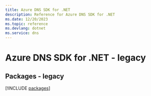 ```yaml
---
title: Azure DNS SDK for .NET
description: Reference for Azure DNS SDK for .NET
ms.date: 12/20/2023
ms.topic: reference
ms.devlang: dotnet
ms.service: dns
---
```

# Azure DNS SDK for .NET - legacy
## Packages - legacy
[!INCLUDE [packages](dns-index.md)]